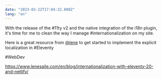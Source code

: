 ```yaml
---
date: "2023-03-22T17:04:32.000Z"
lang: "en"
---
```


With the release of the #11ty v2 and the native integration of the i18n plugin, it's time for me to clean the way I manage #internationalization on my site.

Here is a great resource from [@lene](https://front-end.social/@lene) to get started to implement the explicit localization in #Eleventy

#WebDev

https://www.lenesaile.com/en/blog/internationalization-with-eleventy-20-and-netlify/
